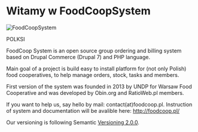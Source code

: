 # Witamy w FoodCoopSystem
![FoodCoopSystem](http://www.foodcoop.pl/images/logo.png)

POLKSI

FoodCoop System is an open source group ordering and billing system based on Drupal Commerce (Drupal 7) and PHP language.

Main goal of a project is build easy to install platform for (not only Polish) food cooperatives, to help manage orders, stock, tasks and members.

First version of the system was founded in 2013 by UNDP for Warsaw Food Cooperative and was developed by Obin.org and RatioWeb.pl members.

If you want to help us, say hello by mail: contact(at)foodcoop.pl. Instruction of system and documentation will be avalible here: http://foodcoop.pl/

Our versioning is following Semantic [Versioning 2.0.0](http://semver.org/).
